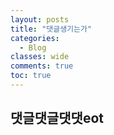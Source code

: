 ```yaml
---
layout: posts
title: "댓글생기는가"
categories:
  - Blog
classes: wide
comments: true
toc: true
---
```

## 댓글댓글댓댓eot
